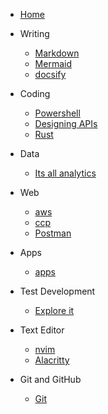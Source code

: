 - [Home](/)

* Writing

  - [Markdown](/writing/markdown/)
  - [Mermaid](/writing/mermaid/)
  - [docsify](/writing/docsify/)

* Coding

  - [Powershell](/coding/pwsh/)
  - [Designing APIs](/coding/APIs/)
  - [Rust](/coding/rust.md)

* Data

  - [Its all analytics](/data/its-all-analytics.md)

* Web
  - [aws](/aws/)
  - [ccp](/aws/ccp.md)
  - [Postman](/aws/postman.md)
* Apps

  - [apps](/apps/)

* Test Development

  - [Explore it](/td/explore/)

* Text Editor

  - [nvim](/editor/neovim/)
  - [Alacritty](/editor/alacritty/)

* Git and GitHub

  - [Git](/git/)
